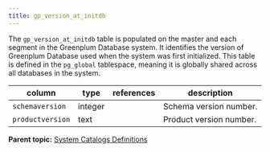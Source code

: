 ```yaml
---
title: gp_version_at_initdb 
---
```


The `gp_version_at_initdb` table is populated on the master and each segment in the Greenplum Database system. It identifies the version of Greenplum Database used when the system was first initialized. This table is defined in the `pg_global` tablespace, meaning it is globally shared across all databases in the system.

|column|type|references|description|
|------|----|----------|-----------|
|`schemaversion`|integer| |Schema version number.|
|`productversion`|text| |Product version number.|

**Parent topic:** [System Catalogs Definitions](../system_catalogs/catalog_ref-html.html)

